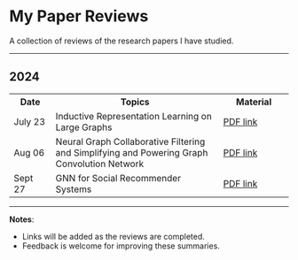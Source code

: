 # My Paper Reviews
A collection of reviews of the research papers I have studied.

---

## 2024

<table>
  <tr>
    <th style="width: 15%;">Date</th>
    <th style="width: 60%;">Topics</th>
    <th style="width: 25%;">Material</th>
  </tr>
  <tr>
    <td>July 23</td>
    <td>Inductive Representation Learning on Large Graphs</td>
    <td><a href="#">PDF link</a></td>
  </tr>
  <tr>
    <td>Aug 06</td>
    <td>Neural Graph Collaborative Filtering and Simplifying and Powering Graph Convolution Network</td>
    <td><a href="#">PDF link</a></td>
  </tr>
  <tr>
    <td>Sept 27</td>
    <td>GNN for Social Recommender Systems</td>
    <td><a href="#">PDF link</a></td>
  </tr>
</table>



---
**Notes**:
- Links will be added as the reviews are completed.
- Feedback is welcome for improving these summaries.

